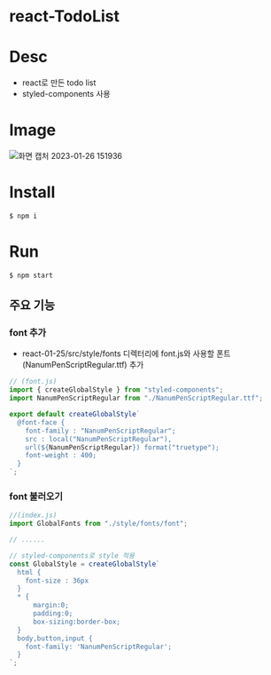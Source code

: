 # react-TodoList

# Desc
- react로 만든 todo list
- styled-components 사용

# Image
![화면 캡처 2023-01-26 151936](https://user-images.githubusercontent.com/103430498/214770422-1bcfb97e-e7c3-41f3-ac5e-9e00e34adeab.png)

# Install

```bash
$ npm i
```

# Run 
```bash
$ npm start
```

## 주요 기능 

### font 추가
- react-01-25/src/style/fonts 디렉터리에 font.js와 사용할 폰트(NanumPenScriptRegular.ttf) 추가

```javascript
// (font.js)
import { createGlobalStyle } from "styled-components";
import NanumPenScriptRegular from "./NanumPenScriptRegular.ttf";

export default createGlobalStyle`
  @font-face {
    font-family : "NanumPenScriptRegular";
    src : local("NanumPenScriptRegular"),
    url(${NanumPenScriptRegular}) format("truetype");
    font-weight : 400;
  }
`;
```

### font 불러오기

```javascript
//(index.js)
import GlobalFonts from "./style/fonts/font";

// ......

// styled-components로 style 적용
const GlobalStyle = createGlobalStyle`
  html {
    font-size : 36px
  }
  * {
      margin:0;
      padding:0;
      box-sizing:border-box;
  }
  body,button,input {
    font-family: 'NanumPenScriptRegular';
  }
`;
```
